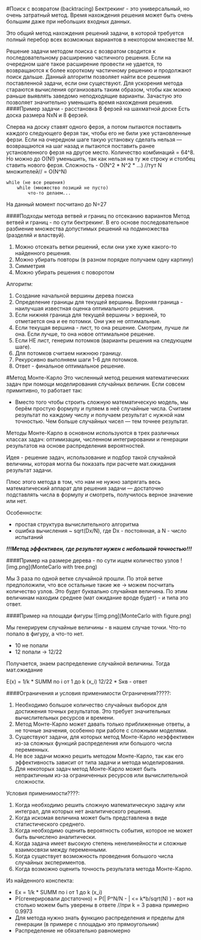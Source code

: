 #Поиск с возвратом (backtracing)
Бектрекинг - это универсальный, но очень затратный метод. Время нахождения решения может быть очень большим даже при небольших входных данных.

Это общий метод нахождения решений задачи, в которой требуется полный перебор всех возможных вариантов в некотором множестве М.

Решение задачи методом поиска с возвратом сводится к последовательному расширению частичного решения. Если на очередном шаге такое расширение провести не удается, то возвращаются к более короткому частичному решению и продолжают поиск дальше. Данный алгоритм позволяет найти все решения поставленной задачи, если они существуют. Для ускорения метода стараются вычисления организовать таким образом, чтобы как можно раньше выявлять заведомо неподходящие варианты. Зачастую это позволяет значительно уменьшить время нахождения решения.
####Пример задачи - расстановка 8 ферзей на шахматной доске
 Есть доска размера NxN и 8 ферзей.
 
Сперва на доску ставят одного ферзя, а потом пытаются поставить каждого следующего ферзя так, чтобы его не били уже установленные ферзи. Если на очередном шаге такую установку сделать нельзя — возвращаются на шаг назад и пытаются поставить ранее установленного ферзя на другое место.
Количество комбинаций = 64^8. Но можно до O(N!) уменьшить, так как нельзя на ту же строку и столбец ставить нового ферзя.
Сложность - O(N^2 * N^2 * ...) //тут N множителей// = O(N^N) 

    while (не все решения)
        while (множество позиций не пусто)
            что-то делаем...
 
На данный момент посчитано до N=27

####Подходы метода ветвей и границ по отсеканию вариантов
Метод ветвей и границ - по сути бектрекинг. В его основе последовательное разбиение множества допустимых решений на подмножества (разделяй и властвуй).
1. Можно отсекать ветки решений, если они уже хуже какого-то найденного решения.
2. Можно убирать повторы (в разном порядке получаем одну картину)
3. Симметрия
4. Можно убирать решения с поворотом

Алгоритм:
1. Создание начальной вершины дерева поиска
2. Определение границы для текущей вершины. Верхняя граница - наилучшая известная оценка оптимального решения.
3. Если нижняя граница для текущей вершины > верхней, то отметается она и ее потомки. Они уже не оптимальные.
4. Если текущая вершина - лист, то она решение. Смотрим, лучше ли она. Если лучше, то она новое оптимальное решение.
5. Если НЕ лист, генерим потомков (варианты решения на следующем шаге).
6. Для потомков считаем нижнюю границу. 
7. Рекурсивно выполняем шаги 1-6 для потомков.
8. Ответ - финальное оптимальное решение.

#Метод Монте-Карло
Это численный метод решения математических задач при помощи моделирования случайных величин.
Если совсем примитивно, то работает так:
* Вместо того чтобы строить сложную математическую модель, мы берём простую формулу и пуляем в неё случайные числа. Считаем результат по каждому числу и получаем результат с нужной нам точностью. Чем больше случайных чисел — тем точнее результат.

Методы Монте-Карло в основном используются в трех различных классах задач: оптимизации, численном интегрировании и генерации результатов на основе распределения вероятностей.

Идея - решение задач, использование и подбор такой случайной величины, которая могла бы показать при расчете мат.ожидания результат задачи.

Плюс этого метода в том, что нам не нужно запрягать весь математический аппарат для решения задачи — достаточно подставлять числа в формулу и смотреть, получилось верное значение или нет.

Особенности:
* простая структура вычислительного алгоритма
* ошибка вычисления ~ sqrt(Dx/N), где Dx - постоянная, а N - число испытаний

**_!!!Метод эффективен, где результат нужен с небольшой точностью!!!_**

####Пример на размере дерева - по сути ищем количество узлов
![img.png](MonteCarlo with tree.png)

Мы 3 раза по одной ветке случайной прошли. По этой ветке предположили, что все остальные такие же -> можем посчитать количество узлов.
Это будет буквально случайная величина. По этим величинам находим среднее (мат ожидание вроде будет) - и типа это ответ.

####Пример на площади фигуры
![img.png](MonteCarlo with figure.png)

Мы генерируем случайные величины - в нашем случае точки. Что-то попало в фигуру, а что-то нет.
* 10 не попали
* 12 попали -> 12/22

Получается, знаем распределение случайной величины. Тогда мат.ожидание

E(x) = 1/k * SUMM по i от 1 до k (x_i)
12/22 * Sкв - ответ


####Ограничения и условия применимости
Ограничения?????:
1. Необходимо большое количество случайных выборок для достижения точных результатов. Это требует значительных вычислительных ресурсов и времени.
2. Метод Монте-Карло может давать только приближенные ответы, а не точные значения, особенно при работе с сложными моделями.
3. Существуют задачи, для которых метод Монте-Карло неэффективен из-за сложных функций распределения или большого числа переменных.
4. Не все задачи можно решить методом Монте-Карло, так как его эффективность зависит от типа задачи и метода моделирования.
5. Для некоторых задач метод Монте-Карло может быть непрактичным из-за ограниченных ресурсов или вычислительной сложности.


 
Условия применимости????:
1. Когда необходимо решить сложную математическую задачу или интеграл, для которых нет аналитического решения.
2. Когда искомая величина может быть представлена в виде статистического среднего.
3. Когда необходимо оценить вероятность события, которое не может быть вычислено аналитически.
4. Когда задача имеет высокую степень ненелинейности и сложные взаимосвязи между переменными.
5. Когда существует возможность проведения большого числа случайных экспериментов.
6. Когда возможно оценить точность результата метода Монте-Карло.

Из найденного конспекта:
* Ex = 1/k * SUMM по i от 1 до k (x_i)
* P(сгенерировали достаточно) = P(| P^N/N - | <= k*b/sqrt(N) )  - вот на столько можем быть уверены в ответе    //при k = 3 равна примерно 0.9973
* Для метода нужно знать функцию распределения и пределы для генерации (в примере с площадью это прямоугольник)
* Распределение не обязательно равномерно 
